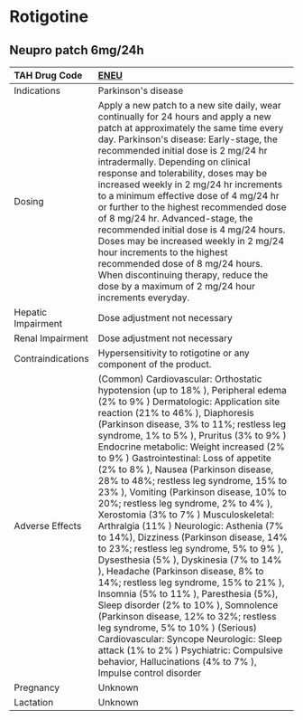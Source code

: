 # Rotigotine

## Neupro patch 6mg/24h

| TAH Drug Code      | [ENEU](https://www.tahsda.org.tw/drugs/hissearch.php?drug_code=ENEU)                                                                                                                                                                                                                                                                                                                                                                                                                                                                                                                                                                                                                                                                                                                                                                                                                                                                                                                                                                                                                                                                |
|:-------------------|:------------------------------------------------------------------------------------------------------------------------------------------------------------------------------------------------------------------------------------------------------------------------------------------------------------------------------------------------------------------------------------------------------------------------------------------------------------------------------------------------------------------------------------------------------------------------------------------------------------------------------------------------------------------------------------------------------------------------------------------------------------------------------------------------------------------------------------------------------------------------------------------------------------------------------------------------------------------------------------------------------------------------------------------------------------------------------------------------------------------------------------|
| Indications        | Parkinson's disease                                                                                                                                                                                                                                                                                                                                                                                                                                                                                                                                                                                                                                                                                                                                                                                                                                                                                                                                                                                                                                                                                                                 |
| Dosing             | Apply a new patch to a new site daily, wear continually for 24 hours and apply a new patch at approximately the same time every day. Parkinson's disease: Early-stage, the recommended initial dose is 2 mg/24 hr intradermally. Depending on clinical response and tolerability, doses may be increased weekly in 2 mg/24 hr increments to a minimum effective dose of 4 mg/24 hr or further to the highest recommended dose of 8 mg/24 hr. Advanced-stage, the recommended initial dose is 4 mg/24 hours. Doses may be increased weekly in 2 mg/24 hour increments to the highest recommended dose of 8 mg/24 hours. When discontinuing therapy, reduce the dose by a maximum of 2 mg/24 hour increments everyday.                                                                                                                                                                                                                                                                                                                                                                                                                |
| Hepatic Impairment | Dose adjustment not necessary                                                                                                                                                                                                                                                                                                                                                                                                                                                                                                                                                                                                                                                                                                                                                                                                                                                                                                                                                                                                                                                                                                       |
| Renal Impairment   | Dose adjustment not necessary                                                                                                                                                                                                                                                                                                                                                                                                                                                                                                                                                                                                                                                                                                                                                                                                                                                                                                                                                                                                                                                                                                       |
| Contraindications  | Hypersensitivity to rotigotine or any component of the product.                                                                                                                                                                                                                                                                                                                                                                                                                                                                                                                                                                                                                                                                                                                                                                                                                                                                                                                                                                                                                                                                     |
| Adverse Effects    | (Common) Cardiovascular: Orthostatic hypotension (up to 18% ), Peripheral edema (2% to 9% ) Dermatologic: Application site reaction (21% to 46% ), Diaphoresis (Parkinson disease, 3% to 11%; restless leg syndrome, 1% to 5% ), Pruritus (3% to 9% ) Endocrine metabolic: Weight increased (2% to 9% ) Gastrointestinal: Loss of appetite (2% to 8% ), Nausea (Parkinson disease, 28% to 48%; restless leg syndrome, 15% to 23% ), Vomiting (Parkinson disease, 10% to 20%; restless leg syndrome, 2% to 4% ), Xerostomia (3% to 7% ) Musculoskeletal: Arthralgia (11% ) Neurologic: Asthenia (7% to 14%), Dizziness (Parkinson disease, 14% to 23%; restless leg syndrome, 5% to 9% ), Dysesthesia (5% ), Dyskinesia (7% to 14% ), Headache (Parkinson disease, 8% to 14%; restless leg syndrome, 15% to 21% ), Insomnia (5% to 11% ), Paresthesia (5%), Sleep disorder (2% to 10% ), Somnolence (Parkinson disease, 12% to 32%; restless leg syndrome, 5% to 10% ) (Serious) Cardiovascular: Syncope Neurologic: Sleep attack (1% to 2% ) Psychiatric: Compulsive behavior, Hallucinations (4% to 7% ), Impulse control disorder |
| Pregnancy          | Unknown                                                                                                                                                                                                                                                                                                                                                                                                                                                                                                                                                                                                                                                                                                                                                                                                                                                                                                                                                                                                                                                                                                                             |
| Lactation          | Unknown                                                                                                                                                                                                                                                                                                                                                                                                                                                                                                                                                                                                                                                                                                                                                                                                                                                                                                                                                                                                                                                                                                                             |

